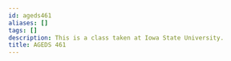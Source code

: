 ```yaml
---
id: ageds461
aliases: []
tags: []
description: This is a class taken at Iowa State University.
title: AGEDS 461
---
```



